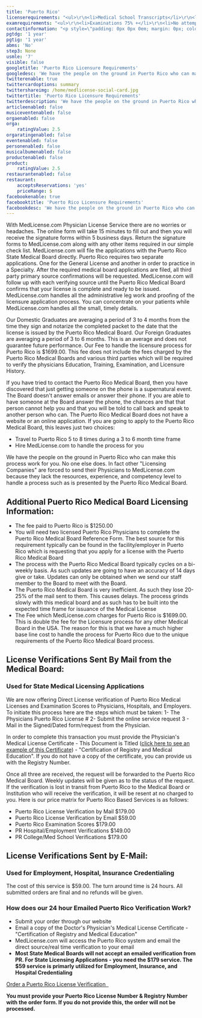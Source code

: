 ```yaml
---
title: 'Puerto Rico'
licenserequirements: "<ul>\r\n<li>Medical School Transcripts</li>\r\n<li>Internship/Residency/Fellowships</li>\r\n<li>All State Medical Licenses (past/present)</li>\r\n<li>Examination Scores</li>\r\n<li>2 Puerto Rico Licensed Physician References</li>\r\n<li>Undergraduate University Transcripts</li>\r\n<li>Medical School Verification Form</li>\r\n<li>Medical School Dean's Letter</li>\r\n<li>Puerto Rico Criminal Clearance Check</li>\r\n<li>Numerous Notarized Attestations</li>\r\n<li>Board Certification</li>\r\n</ul>"
examrequirements: "<ul>\r\n<li>Examinations 75% +</li>\r\n<li>No attempt limit per Step - USMLE</li>\r\n<li>7 year limit-USMLE</li>\r\n<li>1 year PGY for USA Grads</li>\r\n<li>1 year PGY for Non-USA Grads</li>\r\n<li>State Exam Accepted</li>\r\n<li>No 10 year Rule - No SPEX Requirement</li>\r\n<li>No ECFMG Requirement</li>\r\n</ul>"
contactinformation: "<p style=\"padding: 0px 0px 0em; margin: 0px; color: #777777; font-family: Arial, Helvetica, Verdana, san-serif; font-size: 13px;\">Ponce De Le&oacute;n Street 1590<br style=\"padding: 0px; margin: 0px;\" />GM Group Building 3rd Floor<br style=\"padding: 0px; margin: 0px;\" />Rio Piedras, PR&nbsp; 00920<br style=\"padding: 0px; margin: 0px;\" />P.O. Box 13969 (Mailing Address)<br style=\"padding: 0px; margin: 0px;\" />San Juan, PR&nbsp; 00908</p>\r\n<p style=\"padding: 0px 0px 0em; margin: 0px; color: #777777; font-family: Arial, Helvetica, Verdana, san-serif; font-size: 13px;\">Phone: (787) 999-8989<br style=\"padding: 0px; margin: 0px;\" />Fax: (787) 782-8733<br style=\"padding: 0px; margin: 0px;\" /><br /></p>\r\n<p style=\"padding: 0px 0px 0em; margin: 0px; color: #777777; font-family: Arial, Helvetica, Verdana, san-serif; font-size: 13px;\"><a href=\"http://www.salud.gov.pr\">http://www.salud.gov.pr</a></p>\r\n<p style=\"padding: 0px 0px 0em; margin: 0px; color: #777777; font-family: Arial, Helvetica, Verdana, san-serif; font-size: 13px;\">&nbsp;</p>"
pgtdg: '1 year'
pgtig: '1 year'
abms: 'No'
step3: None
usmle: '7'
visible: false
googletitle: 'Puerto Rico Licensure Requirements'
googledesc: 'We have the people on the ground in Puerto Rico who can make this process work for you. No one else does. Puerto Rico licensure is averaging a period of 3 to 4 months from the time Domestic Graduates sign and notarize the completed packet to the date that the license is issued by the Puerto Rico Medical Board.'
twitterenable: true
twittercardoptions: summary
twittershareimg: /home/medlicense-social-card.jpg
twittertitle: 'Puerto Rico Licensure Requirements'
twitterdescription: 'We have the people on the ground in Puerto Rico who can make this process work for you. No one else does. Puerto Rico licensure is averaging a period of 3 to 4 months from the time Domestic Graduates sign and notarize the completed packet to the date that the license is issued by the Puerto Rico Medical Board.'
articleenabled: false
musiceventenabled: false
orgaenabled: false
orga:
    ratingValue: 2.5
orgaratingenabled: false
eventenabled: false
personenabled: false
musicalbumenabled: false
productenabled: false
product:
    ratingValue: 2.5
restaurantenabled: false
restaurant:
    acceptsReservations: 'yes'
    priceRange: $
facebookenable: true
facebooktitle: 'Puerto Rico Licensure Requirements'
facebookdesc: 'We have the people on the ground in Puerto Rico who can make this process work for you. No one else does. Puerto Rico licensure is averaging a period of 3 to 4 months from the time Domestic Graduates sign and notarize the completed packet to the date that the license is issued by the Puerto Rico Medical Board.'
---
```


<p>With MedLicense.com Physician License Service there are no worries or headaches. The online form will take 15 minutes to fill out and then you will receive the signature forms within 5 business days. Return the signature forms to MedLicense.com along with any other items required in our simple check list. MedLicense.com will file the applications with the Puerto Rico State Medical Board directly. Puerto Rico requires two separate applications. One for the General License and another in order to practice in a Specialty. After the required medical board applications are filed, all third party primary source confirmations will be requested. MedLicense.com will follow up with each verifying source until the Puerto Rico Medical Board confirms that your license is complete and ready to be issued. MedLicense.com handles all the administrative leg work and proofing of the licensure application process. You can concentrate on your patients while MedLicense.com handles all the small, timely details.</p>
<p>Our Domestic Graduates are averaging a period of 3 to 4 months from the time they sign and notarize the completed packet to the date that the license is issued by the Puerto Rico Medical Board. Our Foreign Graduates are averaging a period of 3 to 6 months. This is an average and does not guarantee future performance. Our Fee to handle the licensure process for Puerto Rico is $1699.00. This fee does not include the fees charged by the Puerto Rico Medical Boards and various third parties which will be required to verify the physicians Education, Training, Examination, and Licensure History.</p>
<p>If you have tried to contact the Puerto Rico Medical Board, then you have discovered that just getting someone on the phone is a supernatural event. The Board doesn't answer emails or answer their phone. If you are able to have someone at the Board answer the phone, the chances are that that person cannot help you and that you will be told to call back and speak to another person who can. The Puerto Rico Medical Board does not have a website or an online application. If you are going to apply to the Puerto Rico Medical Board, this leaves just two choices:</p>
<ul>
<li>Travel to Puerto Rico 5 to 8 times during a 3 to 6 month time frame</li>
<li>Hire MedLicense.com to handle the process for you</li>
</ul>
<p>We have the people on the ground in Puerto Rico who can make this process work for you. No one else does. In fact other "Licensing Companies" are forced to send their Physicians to MedLicense.com because they lack the resources, experience, and competency level to handle a process such as is presented by the Puerto Rico Medical Board.</p>
<h2 id="mcetoc_1ce9v6mf90">Additional Puerto Rico Medical Board Licensing Information:</h2>
<ul>
<li>The fee paid to Puerto Rico is $1250.00</li>
<li>You will need two licensed Puerto Rico Physicians to complete the Puerto Rico Medical Board Reference Form. The best source for this requirement typically can be found in the facility/employer in Puerto Rico which is requesting that you apply for a license with the Puerto Rico Medical Board</li>
<li>The process with the Puerto Rico Medical Board typically cycles on a bi-weekly basis. As such updates are going to have an accuracy of 14 days give or take. Updates can only be obtained when we send our staff member to the Board to meet with the Board.</li>
<li>The Puerto Rico Medical Board is very inefficient. As such they lose 20-25% of the mail sent to them. This causes delays. The process grinds slowly with this medical board and as such has to be built into the expected time frame for issuance of the Medical License</li>
<li>The Fee which MedLicense.com charges for Puerto Rico is $1699.00. This is double the fee for the Licensure process for any other Medical Board in the USA. The reason for this is that we have a much higher base line cost to handle the process for Puerto Rico due to the unique requirements of the Puerto Rico Medical Board process.</li>
</ul>
<h2 id="mcetoc_1ce9v6mf91">License Verifications Sent By Mail from the Medical Board:</h2>
<h3 id="mcetoc_1ce9vgjdl2">Used for State Medical Licensing Applications</h3>
<p>We are now offering Direct License verification of Puerto Rico Medical Licenses and Examination Scores to Physicians, Hospitals, and Employers. To initiate this process here are the steps which must be taken: 1- The Physicians Puerto Rico License # 2- Submit the online service request 3 - Mail in the Signed/Dated form/request from the Physician.</p>
<p>In order to complete this transaction you must provide the Physician's Medical License Certificate - This Document is Titled (<a href="../../../../../licensure-information/state-licensure-requirements/puerto-rico/Sample%20PR%20certification%20of%20registry.pdf" target="_blank" rel="noopener">click here to see an example of this Certificate</a>) - "Certification of Registry and Medical Education". If you do not have a copy of the certificate, you can provide us with the Registry Number.</p>
<p>Once all three are received, the request will be forwarded to the Puerto Rico Medical Board. Weekly updates will be given as to the status of the request. If the verification is lost in transit from Puerto Rico to the Medical Board or Institution who will receive the verification, it will be resent at no charged to you. Here is our price matrix for Puerto Rico Based Services is as follows:</p>
<ul>
<li>Puerto Rico License Verification by Mail $179.00</li>
<li>Puerto Rico License Verification by Email $59.00</li>
<li>Puerto Rico Examination Scores $179.00</li>
<li>PR Hospital/Employment Verifications $149.00</li>
<li>PR College/Med School Verifications $179.00</li>
</ul>
<h2 id="mcetoc_1ce9vgjdl3">License Verifications Sent by E-Mail:</h2>
<h3 id="mcetoc_1ce9vgjdl4">Used for Employment, Hospital, Insurance Credentialing</h3>
<p>The cost of this service is $59.00. The turn around time is 24 hours. All submitted orders are final and no refunds will be given.</p>
<h3 id="mcetoc_1ce9vgjdl5">How does our 24 hour Emailed Puerto Rico Verification Work?</h3>
<ul>
<li>Submit your order through our website</li>
<li>Email a copy of the Doctor's Physician's Medical License Certificate - "Certification of Registry and Medical Education"</li>
<li>MedLicense.com will access the Puerto Rico system and email the direct source/real time verification to your email</li>
<li><strong>Most State Medical Boards will not accept an emailed verification from PR. For State Licensing Applications - you need the $179 service. The $59 service is primarly utilized for Employment, Insurance, and Hospital Credentialing</strong></li>
</ul>
<p><a class="btn btn-secondary" href="https://www.secure-access.net/~medlicense/maaform/ccprlicensecertification.html">Order a Puerto Rico License Verification <em class="fa fa-sm fa-play" aria-hidden="true">&nbsp;</em></a>&nbsp;</p>
<p><strong>You must provide your Puerto Rico License Number &amp; Registry Number with the order form. If you do not provide this, the order will not be processed.</strong></p>